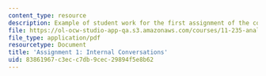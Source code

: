```yaml
---
content_type: resource
description: Example of student work for the first assignment of the course.
file: https://ol-ocw-studio-app-qa.s3.amazonaws.com/courses/11-235-analyzing-projects-and-organizations-fall-2009/83861967c3ecc7db9cec29894f5e8b62_MIT11_235F09_student2.pdf
file_type: application/pdf
resourcetype: Document
title: 'Assignment 1: Internal Conversations'
uid: 83861967-c3ec-c7db-9cec-29894f5e8b62
---
```

